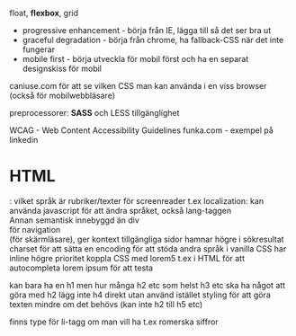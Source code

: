 float, **flexbox**, grid

- progressive enhancement - börja från IE, lägga till så det ser bra ut
- graceful degradation - börja från chrome, ha fallback-CSS när det inte fungerar
- mobile first - börja utveckla för mobil först och ha en separat designskiss för mobil

caniuse.com för att se vilken CSS man kan använda i en viss browser (också för mobilwebbläsare)

preprocessorer: **SASS** och LESS
tillgänglighet

WCAG - Web Content Accessibility Guidelines 
funka.com - exempel på linkedin

# HTML

<!DOCTYPE html>
<html lang="en">
  <head>
    <meta charset="UTF-8" />
    <meta name="viewport" content="width=device-width, initial-scale=1.0" />
    <meta http-equiv="X-UA-Compatible" content="ie=edge" />
    <title>Document</title>
  </head>
  <body></body>
</html>

<html lang="en">: vilket språk är rubriker/texter för screenreader t.ex
localization: kan använda javascript för att ändra språket, också lang-taggen
<article>Annan semantisk innebyggd än div</article>
<nav>för navigation</nav> (för skärmläsare), ger kontext
tillgängliga sidor hamnar högre i sökresultat
charset för att sätta en encoding för att stöda andra språk
i vanilla CSS har inline högre prioritet
koppla CSS med <link rel="stylesheet" href="style.css">
lorem5 t.ex i HTML för att autocompleta lorem ipsum för att testa

kan bara ha en h1 men hur många h2 etc som helst
h3 etc ska ha något att göra med h2
lägg inte h4 direkt utan använd istället styling för att göra texten mindre om det behövs (kan inte h2 till h5 etc)

finns type för li-tagg om man vill ha t.ex romerska siffror